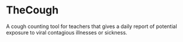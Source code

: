 # TheCough
A cough counting tool for teachers that gives a daily report of potential exposure to viral contagious illnesses or sickness.
